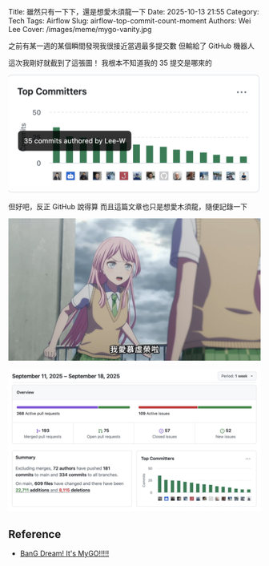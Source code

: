 Title: 雖然只有一下下，還是想愛木須龍一下
Date: 2025-10-13 21:55
Category: Tech
Tags: Airflow
Slug: airflow-top-commit-count-moment
Authors: Wei Lee
Cover: /images/meme/mygo-vanity.jpg

之前有某一週的某個瞬間發現我很接近當週最多提交數
但輸給了 GitHub 機器人

<!--more-->

這次我剛好就截到了這張圖！
我根本不知道我的 35 提交是哪來的

![35 commits](/images/posts-image/2025-airflow-top-commit-count-moment/35-commits.png)

但好吧，反正 GitHub 說得算
而且這篇文章也只是想愛木須龍，隨便記錄一下

![mygo-vanity](/images/meme/mygo-vanity.jpg)

![duration](/images/posts-image/2025-airflow-top-commit-count-moment/period.jpg)

## Reference
* [BanG Dream! It's MyGO!!!!!](https://ani.gamer.com.tw/animeVideo.php?sn=34030)
